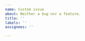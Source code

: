 ```yaml
---
name: Custom issue 
about: Neither a bug nor a feature.
title: ''
labels: ''
assignees: ''

---
```



